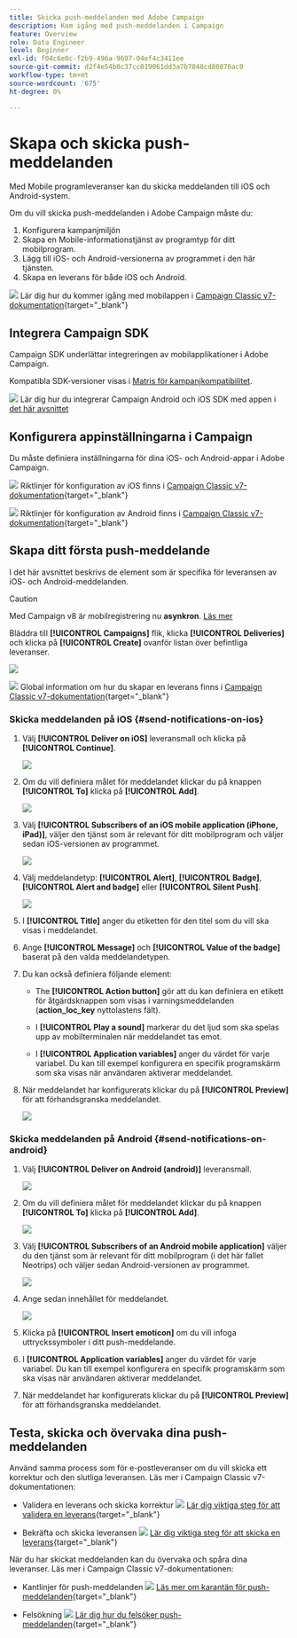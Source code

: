 ```yaml
---
title: Skicka push-meddelanden med Adobe Campaign
description: Kom igång med push-meddelanden i Campaign
feature: Overview
role: Data Engineer
level: Beginner
exl-id: f04c6e0c-f2b9-496a-9697-04ef4c3411ee
source-git-commit: d2f4e54b0c37cc019061dd3a7b7048cd80876ac0
workflow-type: tm+mt
source-wordcount: '675'
ht-degree: 0%

---
```


# Skapa och skicka push-meddelanden

Med Mobile programleveranser kan du skicka meddelanden till iOS och Android-system.

Om du vill skicka push-meddelanden i Adobe Campaign måste du:

1. Konfigurera kampanjmiljön
1. Skapa en Mobile-informationstjänst av programtyp för ditt mobilprogram.
1. Lägg till iOS- och Android-versionerna av programmet i den här tjänsten.
1. Skapa en leverans för både iOS och Android.

![](../assets/do-not-localize/book.png) Lär dig hur du kommer igång med mobilappen i [Campaign Classic v7-dokumentation](https://experienceleague.adobe.com/docs/campaign-classic/using/sending-messages/sending-push-notifications/about-mobile-app-channel.html){target=&quot;_blank&quot;}

## Integrera Campaign SDK

Campaign SDK underlättar integreringen av mobilapplikationer i Adobe Campaign.

Kompatibla SDK-versioner visas i [Matris för kampanjkompatibilitet](../start/compatibility-matrix.md#MobileSDK).

![](../assets/do-not-localize/glass.png) Lär dig hur du integrerar Campaign Android och iOS SDK med appen i [det här avsnittet](../config/push-config.md)

<!--
### Configure Campaign Extension in Launch

You can integrate Adobe Experience Platorm Launch SDK with Campaign, by leveraging Campaign Classic extension.

![](../assets/do-not-localize/book.png) Learn more in [Adobe Mobile SDK documentation](https://aep-sdks.gitbook.io/docs/using-mobile-extensions/adobe-campaignclassic){target="_blank"}

-->

## Konfigurera appinställningarna i Campaign

Du måste definiera inställningarna för dina iOS- och Android-appar i Adobe Campaign.

![](../assets/do-not-localize/book.png) Riktlinjer för konfiguration av iOS finns i [Campaign Classic v7-dokumentation](https://experienceleague.adobe.com/docs/campaign-classic/using/sending-messages/sending-push-notifications/configure-the-mobile-app/configuring-the-mobile-application.html?lang=en#sending-messages){target=&quot;_blank&quot;}

![](../assets/do-not-localize/book.png) Riktlinjer för konfiguration av Android finns i [Campaign Classic v7-dokumentation](https://experienceleague.adobe.com/docs/campaign-classic/using/sending-messages/sending-push-notifications/configure-the-mobile-app/configuring-the-mobile-application-android.html?lang=en#sending-messages){target=&quot;_blank&quot;}

## Skapa ditt första push-meddelande

I det här avsnittet beskrivs de element som är specifika för leveransen av iOS- och Android-meddelanden.

>[!CAUTION]
>
>Med Campaign v8 är mobilregistrering nu **asynkron**. [Läs mer](../dev/staging.md)

Bläddra till **[!UICONTROL Campaigns]** flik, klicka **[!UICONTROL Deliveries]** och klicka på **[!UICONTROL Create]** ovanför listan över befintliga leveranser.

![](assets/delivery_step_1.png)

![](../assets/do-not-localize/book.png) Global information om hur du skapar en leverans finns i [Campaign Classic v7-dokumentation](https://experienceleague.adobe.com/docs/campaign-classic/using/sending-messages/key-steps-when-creating-a-delivery/steps-about-delivery-creation-steps.html?lang=en#sending-messages){target=&quot;_blank&quot;}

### Skicka meddelanden på iOS {#send-notifications-on-ios}

1. Välj **[!UICONTROL Deliver on iOS]** leveransmall och klicka på **[!UICONTROL Continue]**.

   ![](assets/push-template-ios.png)

1. Om du vill definiera målet för meddelandet klickar du på knappen **[!UICONTROL To]** klicka på **[!UICONTROL Add]**.

   ![](assets/push-ios-select-target.png)

1. Välj **[!UICONTROL Subscribers of an iOS mobile application (iPhone, iPad)]**, väljer den tjänst som är relevant för ditt mobilprogram och väljer sedan iOS-versionen av programmet.

   ![](assets/push-ios-subscribers.png)

1. Välj meddelandetyp: **[!UICONTROL Alert]**, **[!UICONTROL Badge]**, **[!UICONTROL Alert and badge]** eller **[!UICONTROL Silent Push]**.

   ![](assets/push-ios-alert.png)

1. I **[!UICONTROL Title]** anger du etiketten för den titel som du vill ska visas i meddelandet.

1. Ange **[!UICONTROL Message]** och **[!UICONTROL Value of the badge]** baserat på den valda meddelandetypen.

1. Du kan också definiera följande element:

   * The **[!UICONTROL Action button]** gör att du kan definiera en etikett för åtgärdsknappen som visas i varningsmeddelanden (**action_loc_key** nyttolastens fält).

   * I **[!UICONTROL Play a sound]** markerar du det ljud som ska spelas upp av mobilterminalen när meddelandet tas emot.

   * I **[!UICONTROL Application variables]** anger du värdet för varje variabel. Du kan till exempel konfigurera en specifik programskärm som ska visas när användaren aktiverar meddelandet.

1. När meddelandet har konfigurerats klickar du på **[!UICONTROL Preview]** för att förhandsgranska meddelandet.

   ![](assets/push-ios-preview.png)


### Skicka meddelanden på Android {#send-notifications-on-android}

1. Välj **[!UICONTROL Deliver on Android (android)]** leveransmall.

   ![](assets/push-template-android.png)

1. Om du vill definiera målet för meddelandet klickar du på knappen **[!UICONTROL To]** klicka på **[!UICONTROL Add]**.

   ![](assets/push-android-select-target.png)

1. Välj **[!UICONTROL Subscribers of an Android mobile application]** väljer du den tjänst som är relevant för ditt mobilprogram (i det här fallet Neotrips) och väljer sedan Android-versionen av programmet.

   ![](assets/push-ios-subscribers.png)

1. Ange sedan innehållet för meddelandet.

   ![](assets/push-android-content.png)

1. Klicka på **[!UICONTROL Insert emoticon]** om du vill infoga uttryckssymboler i ditt push-meddelande.

1. I **[!UICONTROL Application variables]** anger du värdet för varje variabel. Du kan till exempel konfigurera en specifik programskärm som ska visas när användaren aktiverar meddelandet.

1. När meddelandet har konfigurerats klickar du på **[!UICONTROL Preview]** för att förhandsgranska meddelandet.

   <!--![](assets/push-android-preview.png)-->

## Testa, skicka och övervaka dina push-meddelanden

Använd samma process som för e-postleveranser om du vill skicka ett korrektur och den slutliga leveransen. Läs mer i Campaign Classic v7-dokumentationen:

* Validera en leverans och skicka korrektur
   ![](../assets/do-not-localize/book.png) [Lär dig viktiga steg för att validera en leverans](https://experienceleague.adobe.com/docs/campaign-classic/using/sending-messages/key-steps-when-creating-a-delivery/steps-validating-the-delivery.html){target=&quot;_blank&quot;}

* Bekräfta och skicka leveransen
   ![](../assets/do-not-localize/book.png) [Lär dig viktiga steg för att skicka en leverans](https://experienceleague.adobe.com/docs/campaign-classic/using/sending-messages/key-steps-when-creating-a-delivery/steps-sending-the-delivery.html?lang=en){target=&quot;_blank&quot;}

När du har skickat meddelanden kan du övervaka och spåra dina leveranser. Läs mer i Campaign Classic v7-dokumentationen:

* Kantlinjer för push-meddelanden
   ![](../assets/do-not-localize/book.png) [Läs mer om karantän för push-meddelanden](https://experienceleague.adobe.com/docs/campaign-classic/using/sending-messages/monitoring-deliveries/understanding-quarantine-management.html?lang=en#push-notification-quarantines){target=&quot;_blank&quot;}

* Felsökning
   ![](../assets/do-not-localize/book.png) [Lär dig hur du felsöker push-meddelanden](https://experienceleague.adobe.com/docs/campaign-classic/using/sending-messages/sending-push-notifications/troubleshooting.html?lang=en){target=&quot;_blank&quot;}
